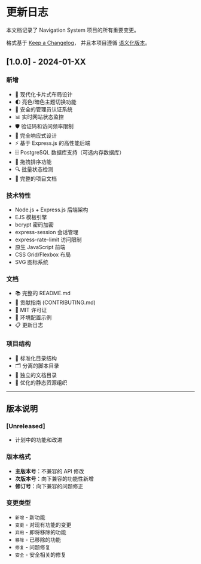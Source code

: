 # 更新日志

本文档记录了 Navigation System 项目的所有重要变更。

格式基于 [Keep a Changelog](https://keepachangelog.com/zh-CN/1.0.0/)，
并且本项目遵循 [语义化版本](https://semver.org/lang/zh-CN/)。

## [1.0.0] - 2024-01-XX

### 新增
- 🎨 现代化卡片式布局设计
- 🌓 亮色/暗色主题切换功能
- 🔐 安全的管理员认证系统
- 📊 实时网站状态监控
- 🛡️ 验证码和访问频率限制
- 📱 完全响应式设计
- ⚡ 基于 Express.js 的高性能后端
- 🗄️ PostgreSQL 数据库支持（可选内存数据库）
- 🎯 拖拽排序功能
- 🔍 批量状态检测
- 📝 完整的项目文档

### 技术特性
- Node.js + Express.js 后端架构
- EJS 模板引擎
- bcrypt 密码加密
- express-session 会话管理
- express-rate-limit 访问限制
- 原生 JavaScript 前端
- CSS Grid/Flexbox 布局
- SVG 图标系统

### 文档
- 📚 完整的 README.md
- 🤝 贡献指南 (CONTRIBUTING.md)
- 📄 MIT 许可证
- 🔧 环境配置示例
- 📋 更新日志

### 项目结构
- 📁 标准化目录结构
- 🗂️ 分离的脚本目录
- 📖 独立的文档目录
- 🎨 优化的静态资源组织

---

## 版本说明

### [Unreleased]
- 计划中的功能和改进

### 版本格式
- **主版本号**：不兼容的 API 修改
- **次版本号**：向下兼容的功能性新增
- **修订号**：向下兼容的问题修正

### 变更类型
- `新增` - 新功能
- `变更` - 对现有功能的变更
- `弃用` - 即将移除的功能
- `移除` - 已移除的功能
- `修复` - 问题修复
- `安全` - 安全相关的修复